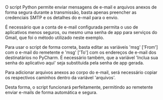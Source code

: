 O script Python permite enviar mensagens de e-mail e arquivos anexos de forma segura durante a transmissão, basta apenas preencher as credenciais SMTP e os detalhes do e-mail para o envio.

É necessário que a conta de e-mail configurada permita o uso de aplicativos menos seguros, ou mesmo uma senha de app para serviços do Gmail, que foi o método utilizado neste exemplo.

Para usar o script de forma correta, basta editar as variáveis 'msg' ['From'] com o e-mail do remetente e 'msg' ['To'] com os endereços de e-mail dos destinatários no PyCharm. É necessário também, que a variável 'Inclua sua senha do aplicativo aqui' seja substituida pela senha de app gerada.

Para adicionar arquivos anexos ao corpo do e-mail, será necessário copiar os respectivos caminhos dentro da variável 'arquivos'.

Desta forma, o script funcionará perfeitamente, permitindo ao remetente enviar e-mails de forma automática e segura.
